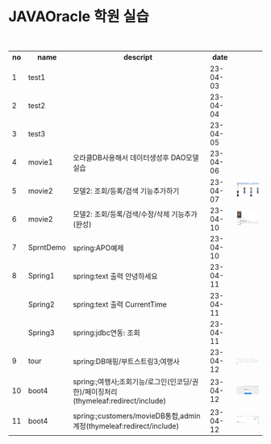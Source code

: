 
# JAVAOracle 학원 실습

<table>
  <tr><th>no</th><th>name</th><th>descript</th><th>date</th></tr>
  <tr><td>1</td><td>test1</td><td></td><td>23-04-03</td></tr>
  <tr><td>2</td><td>test2</td><td></td><td>23-04-04</td></tr>
  <tr><td>3</td><td>test3</td><td></td><td>23-04-05</td></tr>
  <tr><td>4</td><td>movie1</td><td>오라클DB사용해서 데이터생성후 DAO모델 실습</td><td>23-04-06</td></tr>
  <tr><td>5</td><td>movie2</td><td>모델2: 조회/등록/검색 기능추가하기</td><td>23-04-07</td><td><img src="output/0407.PNG" width="200px"></td></tr>
  <tr><td>6</td><td>movie2</td><td>모델2: 조회/등록/검색/수정/삭제 기능추가(완성)</td><td>23-04-10</td><td><img src="output/0410.PNG" width="200px"></td></tr>
  <tr><td>7</td><td>SprntDemo</td><td>spring:APO예제</td><td>23-04-10</td><td></td></tr>
  <tr col=3><td>8</td><td>Spring1</td><td>spring:text 출력 안녕하세요</td><td>23-04-11</td><td></td></tr>
  <tr><td></td><td>Spring2</td><td>spring:text 출력 CurrentTime</td><td>23-04-11</td><td></td></tr>
  <tr><td></td><td>Spring3</td><td>spring:jdbc연동: 조회</td><td>23-04-11</td><td></td></tr>
 <tr><td>9</td><td>tour</td><td>spring:DB매핑/부트스트링3;여행사</td><td>23-04-12</td><td><img src="output/0412.PNG" width="200px"></td></tr>
 <tr><td>10</td><td>boot4</td><td>spring:;여행사;조회기능/로그인(인코딩/권한)/페이징처리(thymeleaf:redirect/include)</td><td>23-04-12</td><td><img src="output/0413.PNG" width="200px"></td></tr>
 <tr><td>11</td><td>boot4</td><td>spring:;customers/movieDB통합,admin계정(thymeleaf:redirect/include)</td><td>23-04-12</td><td><img src="output/0417.PNG" width="200px"></td></tr>
<br>



